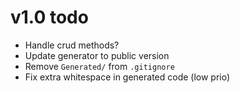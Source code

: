 # v1.0 todo

* Handle crud methods?
* Update generator to public version
* Remove `Generated/` from `.gitignore`
* Fix extra whitespace in generated code (low prio)